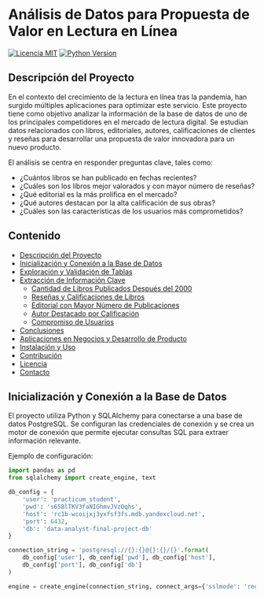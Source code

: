 # Análisis de Datos para Propuesta de Valor en Lectura en Línea

[![Licencia MIT](https://img.shields.io/badge/Licencia-MIT-blue.svg)](LICENSE)
[![Python Version](https://img.shields.io/badge/Python-3.12-blue.svg)](https://www.python.org/)

## Descripción del Proyecto
En el contexto del crecimiento de la lectura en línea tras la pandemia, han surgido múltiples aplicaciones para optimizar este servicio. Este proyecto tiene como objetivo analizar la información de la base de datos de uno de los principales competidores en el mercado de lectura digital. Se estudian datos relacionados con libros, editoriales, autores, calificaciones de clientes y reseñas para desarrollar una propuesta de valor innovadora para un nuevo producto.

El análisis se centra en responder preguntas clave, tales como:
- ¿Cuántos libros se han publicado en fechas recientes?
- ¿Cuáles son los libros mejor valorados y con mayor número de reseñas?
- ¿Qué editorial es la más prolífica en el mercado?
- ¿Qué autores destacan por la alta calificación de sus obras?
- ¿Cuáles son las características de los usuarios más comprometidos?

## Contenido
- [Descripción del Proyecto](#descripción-del-proyecto)
- [Inicialización y Conexión a la Base de Datos](#inicialización-y-conexión-a-la-base-de-datos)
- [Exploración y Validación de Tablas](#exploración-y-validación-de-tablas)
- [Extracción de Información Clave](#extracción-de-información-clave)
  - [Cantidad de Libros Publicados Después del 2000](#cantidad-de-libros-publicados-después-del-2000)
  - [Reseñas y Calificaciones de Libros](#reseñas-y-calificaciones-de-libros)
  - [Editorial con Mayor Número de Publicaciones](#editorial-con-mayor-número-de-publicaciones)
  - [Autor Destacado por Calificación](#autor-destacado-por-calificación)
  - [Compromiso de Usuarios](#compromiso-de-usuarios)
- [Conclusiones](#conclusiones)
- [Aplicaciones en Negocios y Desarrollo de Producto](#aplicaciones-en-negocios-y-desarrollo-de-producto)
- [Instalación y Uso](#instalación-y-uso)
- [Contribución](#contribución)
- [Licencia](#licencia)
- [Contacto](#contacto)

## Inicialización y Conexión a la Base de Datos
El proyecto utiliza Python y SQLAlchemy para conectarse a una base de datos PostgreSQL. Se configuran las credenciales de conexión y se crea un motor de conexión que permite ejecutar consultas SQL para extraer información relevante.

Ejemplo de configuración:
```python
import pandas as pd
from sqlalchemy import create_engine, text

db_config = {
    'user': 'practicum_student',
    'pwd': 's65BlTKV3faNIGhmvJVzOqhs',
    'host': 'rc1b-wcoijxj3yxfsf3fs.mdb.yandexcloud.net',
    'port': 6432,
    'db': 'data-analyst-final-project-db'
}

connection_string = 'postgresql://{}:{}@{}:{}/{}'.format(
    db_config['user'], db_config['pwd'], db_config['host'],
    db_config['port'], db_config['db']
)

engine = create_engine(connection_string, connect_args={'sslmode': 'require'})
